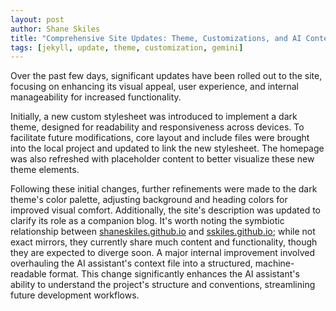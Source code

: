 ```yaml
---
layout: post
author: Shane Skiles
title: "Comprehensive Site Updates: Theme, Customizations, and AI Context"
tags: [jekyll, update, theme, customization, gemini]
---
```


Over the past few days, significant updates have been rolled out to the site, focusing on enhancing its visual appeal, user experience, and internal manageability for increased functionality.

Initially, a new custom stylesheet was introduced to implement a dark theme, designed for readability and responsiveness across devices. To facilitate future modifications, core layout and include files were brought into the local project and updated to link the new stylesheet. The homepage was also refreshed with placeholder content to better visualize these new theme elements.

Following these initial changes, further refinements were made to the dark theme's color palette, adjusting background and heading colors for improved visual comfort. Additionally, the site's description was updated to clarify its role as a companion blog. It's worth noting the symbiotic relationship between [shaneskiles.github.io](https://shaneskiles.github.io) and [sskiles.github.io](https://sskiles.github.io); while not exact mirrors, they currently share much content and functionality, though they are expected to diverge soon. A major internal improvement involved overhauling the AI assistant's context file into a structured, machine-readable format. This change significantly enhances the AI assistant's ability to understand the project's structure and conventions, streamlining future development workflows.
